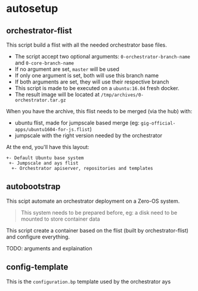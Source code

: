 # autosetup

## orchestrator-flist
This script build a flist with all the needed orchestrator base files.

- The script accept two optional arguments: `0-orchestrator-branch-name` and `0-core-branch-name`
 - If no argument are set, `master` will be used
 - If only one argument is set, both will use this branch name
 - If both arguments are set, they will use their respective branch
- This script is made to be executed on a `ubuntu:16.04` fresh docker.
- The result image will be located at `/tmp/archives/0-orchestrator.tar.gz`

When you have the archive, this flist needs to be merged (via the hub) with:
- ubuntu flist, made for jumpscale based merge (eg: `gig-official-apps/ubuntu1604-for-js.flist`)
- jumpscale with the right version needed by the orchestrator

At the end, you'll have this layout:
```
+- Default Ubuntu base system
 +- Jumpscale and ays flist
  +- Orchestrator apiserver, repositories and templates
```

## autobootstrap
This scipt automate an orchestrator deployment on a Zero-OS system.
> This system needs to be prepared before, eg: a disk need to be mounted to store container data

This script create a container based on the flist (built by orchestrator-flist) and configure everything.

TODO: arguments and explaination

## config-template
This is the `configuration.bp` template used by the orchestrator ays
